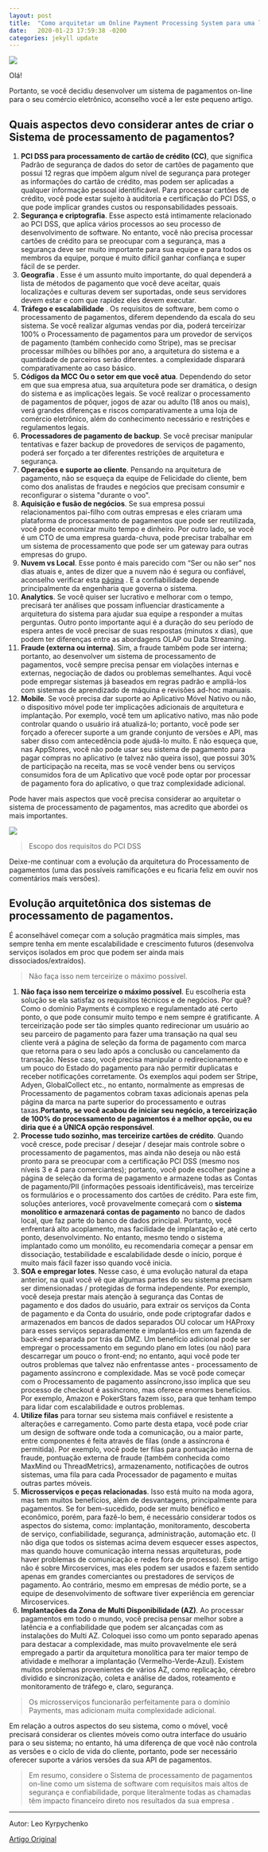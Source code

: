 ```yaml
---
layout: post
title:  "Como arquitetar um Online Payment Processing System para uma loja online?"
date:   2020-01-23 17:59:38 -0200
categories: jekyll update
---
```



![](https://trello-attachments.s3.amazonaws.com/5d7e8031eaec3e42c24aade0/5e4309c7705ce8308002aba4/509805f525f8ef2122d758e7606929d1/1_D-oiAFXjZb6p79BRUpbnGw.jpeg)


Olá!


Portanto, se você decidiu desenvolver um sistema de pagamentos on-line para o seu comércio eletrônico, aconselho você a ler este pequeno artigo.

## Quais aspectos devo considerar antes de criar o Sistema de processamento de pagamentos?

1. **PCI DSS para processamento de cartão de crédito (CC)**, que significa Padrão de segurança de dados do setor de cartões de pagamento que possui 12 regras que impõem algum nível de segurança para proteger as informações do cartão de crédito, mas podem ser aplicadas a qualquer informação pessoal identificável. Para processar cartões de crédito, você pode estar sujeito à auditoria e certificação do PCI DSS, o que pode implicar grandes custos ou responsabilidades pessoais.
2. **Segurança e criptografia**. Esse aspecto está intimamente relacionado ao PCI DSS, que aplica vários processos ao seu processo de desenvolvimento de software. No entanto, você não precisa processar cartões de crédito para se preocupar com a segurança, mas a segurança deve ser muito importante para sua equipe e para todos os membros da equipe, porque é muito difícil ganhar confiança e super fácil de se perder.
3. **Geografia** . Esse é um assunto muito importante, do qual dependerá a lista de métodos de pagamento que você deve aceitar, quais localizações e culturas devem ser suportadas, onde seus servidores devem estar e com que rapidez eles devem executar.
4. **Tráfego e escalabilidade** . Os requisitos de software, bem como o processamento de pagamentos, diferem dependendo da escala do seu sistema. Se você realizar algumas vendas por dia, poderá terceirizar 100% o Processamento de pagamentos para um provedor de serviços de pagamento (também conhecido como Stripe), mas se precisar processar milhões ou bilhões por ano, a arquitetura do sistema e a quantidade de parceiros serão diferentes. a complexidade disparará comparativamente ao caso básico.
5. **Códigos da MCC Ou o setor em que você atua**. Dependendo do setor em que sua empresa atua, sua arquitetura pode ser dramática, o design do sistema e as implicações legais. Se você realizar o processamento de pagamentos de pôquer, jogos de azar ou adulto (18 anos ou mais), verá grandes diferenças e riscos comparativamente a uma loja de comércio eletrônico, além do conhecimento necessário e restrições e regulamentos legais.
6. **Processadores de pagamento de backup**. Se você precisar manipular tentativas e fazer backup de provedores de serviços de pagamento, poderá ser forçado a ter diferentes restrições de arquitetura e segurança.
7. **Operações e suporte ao cliente**. Pensando na arquitetura de pagamento, não se esqueça da equipe de Felicidade do cliente, bem como dos analistas de fraudes e negócios que precisam consumir e reconfigurar o sistema "durante o voo".
8. **Aquisição e fusão de negócios**. Se sua empresa possui relacionamentos pai-filho com outras empresas e eles criaram uma plataforma de processamento de pagamentos que pode ser reutilizada, você pode economizar muito tempo e dinheiro. Por outro lado, se você é um CTO de uma empresa guarda-chuva, pode precisar trabalhar em um sistema de processamento que pode ser um gateway para outras empresas do grupo.
9. **Nuvem vs Local**. Esse ponto é mais parecido com “Ser ou não ser” nos dias atuais e, antes de dizer que a nuvem não é segura ou confiável, aconselho verificar esta [página](https://aws.amazon.com/compliance/published-certifications/) . E a confiabilidade depende principalmente da engenharia que governa o sistema.
10. **Analytics**. Se você quiser ser lucrativo e melhorar com o tempo, precisará ter análises que possam influenciar drasticamente a arquitetura do sistema para ajudar sua equipe a responder a muitas perguntas. Outro ponto importante aqui é a duração do seu período de espera antes de você precisar de suas respostas (minutos x dias), que podem ter diferenças entre as abordagens OLAP ou Data Streaming.
11. **Fraude (externa ou interna)**. Sim, a fraude também pode ser interna; portanto, ao desenvolver um sistema de processamento de pagamentos, você sempre precisa pensar em violações internas e externas, negociação de dados ou problemas semelhantes. Aqui você pode empregar sistemas já baseados em regras padrão e ampliá-los com sistemas de aprendizado de máquina e revisões ad-hoc manuais.
12. **Mobile**. Se você precisa dar suporte ao Aplicativo Móvel Nativo ou não, o dispositivo móvel pode ter implicações adicionais de arquitetura e implantação. Por exemplo, você tem um aplicativo nativo, mas não pode controlar quando o usuário irá atualizá-lo; portanto, você pode ser forçado a oferecer suporte a um grande conjunto de versões e API, mas saber disso com antecedência pode ajudá-lo muito. E não esqueça que, nas AppStores, você não pode usar seu sistema de pagamento para pagar compras no aplicativo (e talvez não queira isso), que possui 30% de participação na receita, mas se você vender bens ou serviços consumidos fora de um Aplicativo que você pode optar por processar de pagamento fora do aplicativo, o que traz complexidade adicional.

Pode haver mais aspectos que você precisa considerar ao arquitetar o sistema de processamento de pagamentos, mas acredito que abordei os mais importantes.

![](https://trello-attachments.s3.amazonaws.com/5d7e8031eaec3e42c24aade0/5e4309c7705ce8308002aba4/49e51e3af577ae9eeceacdb208ba5124/1_kNCD0Jm2_Jbh9GqI25FcVg.jpeg)

>Escopo dos requisitos do PCI DSS

Deixe-me continuar com a evolução da arquitetura do Processamento de pagamentos (uma das possíveis ramificações e eu ficaria feliz em ouvir nos comentários mais versões).

## Evolução arquitetônica dos sistemas de processamento de pagamentos.

É aconselhável começar com a solução pragmática mais simples, mas sempre tenha em mente escalabilidade e crescimento futuros (desenvolva serviços isolados em proc que podem ser ainda mais dissociados/extraídos).

>Não faça isso nem terceirize o máximo possível.

1. **Não faça isso nem terceirize o máximo possível**. Eu escolheria esta solução se ela satisfaz os requisitos técnicos e de negócios. Por quê? Como o domínio Payments é complexo e regulamentado até certo ponto, o que pode consumir muito tempo e nem sempre é gratificante. A terceirização pode ser tão simples quanto redirecionar um usuário ao seu parceiro de pagamento para fazer uma transação na qual seu cliente verá a página de seleção da forma de pagamento com marca que retorna para o seu lado após a conclusão ou cancelamento da transação. Nesse caso, você precisa manipular o redirecionamento e um pouco do Estado do pagamento para não permitir duplicatas e receber notificações corretamente. Os exemplos aqui podem ser Stripe, Adyen, GlobalCollect etc., no entanto, normalmente as empresas de Processamento de pagamentos cobram taxas adicionais apenas pela página da marca na parte superior do processamento e outras taxas.**Portanto, se você acabou de iniciar seu negócio, a terceirização de 100% do processamento de pagamentos é a melhor opção, ou eu diria que é a ÚNICA opção responsável**.
2. **Processe tudo sozinho, mas terceirize cartões de crédito**. Quando você cresce, pode precisar / desejar / desejar mais controle sobre o processamento de pagamentos, mas ainda não deseja ou não está pronto para se preocupar com a certificação PCI DSS (mesmo nos níveis 3 e 4 para comerciantes); portanto, você pode escolher pagine a página de seleção da forma de pagamento e armazene todas as Contas de pagamento/PII (informações pessoais identificáveis), mas terceirize os formulários e o processamento dos cartões de crédito. Para este fim, soluções anteriores, você provavelmente começará com o **sistema monolítico e armazenará contas de pagamento** no banco de dados local, que faz parte do banco de dados principal. Portanto, você enfrentará alto acoplamento, mas facilidade de implantação e, até certo ponto, desenvolvimento. No entanto, mesmo tendo o sistema implantado como um monólito, eu recomendaria começar a pensar em dissociação, testabilidade e escalabilidade desde o início, porque é muito mais fácil fazer isso quando você inicia.
3. **SOA e empregar lotes**. Nesse caso, é uma evolução natural da etapa anterior, na qual você vê que algumas partes do seu sistema precisam ser dimensionadas / protegidas de forma independente. Por exemplo, você deseja prestar mais atenção à segurança das Contas de pagamento e dos dados do usuário, para extrair os serviços da Conta de pagamento e da Conta do usuário, onde pode criptografar dados e armazenados em bancos de dados separados OU colocar um HAProxy para esses serviços separadamente e implantá-los em um fazenda de back-end separada por trás da DMZ. Um benefício adicional pode ser empregar o processamento em segundo plano em lotes (ou não) para descarregar um pouco o front-end; no entanto, aqui você pode ter outros problemas que talvez não enfrentasse antes - processamento de pagamento assíncrono e complexidade. Mas se você pode começar com o Processamento de pagamento assíncrono,isso implica que seu processo de checkout é assíncrono, mas oferece enormes benefícios. Por exemplo, Amazon e PokerStars fazem isso, para que tenham tempo para lidar com escalabilidade e outros problemas.
4. **Utilize filas** para tornar seu sistema mais confiável e resistente a alterações e carregamento. Como parte desta etapa, você pode criar um design de software onde toda a comunicação, ou a maior parte, entre componentes é feita através de filas (onde a assíncrona é permitida). Por exemplo, você pode ter filas para pontuação interna de fraude, pontuação externa de fraude (também conhecida como MaxMind ou ThreadMetrics), armazenamento, notificações de outros sistemas, uma fila para cada Processador de pagamento e muitas outras partes móveis.
5. **Microsserviços e peças relacionadas**. Isso está muito na moda agora, mas tem muitos benefícios, além de desvantagens, principalmente para pagamentos. Se for bem-sucedido, pode ser muito benéfico e econômico, porém, para fazê-lo bem, é necessário considerar todos os aspectos do sistema, como: implantação, monitoramento, descoberta de serviço, confiabilidade, segurança, administração, automação etc. (I não diga que todos os sistemas acima devem esquecer esses aspectos, mas quando houve comunicação interna nessas arquiteturas, pode haver problemas de comunicação e redes fora de processo). Este artigo não é sobre Mircoservices, mas eles podem ser usados e fazem sentido apenas em grandes comerciantes ou prestadores de serviços de pagamento. Ao contrário, mesmo em empresas de médio porte, se a equipe de desenvolvimento de software tiver experiência em gerenciar Mircoservices.
6. **Implantações da Zona de Multi Disponibilidade (AZ)**. Ao processar pagamentos em todo o mundo, você precisa pensar melhor sobre a latência e a confiabilidade que podem ser alcançadas com as instalações do Multi AZ. Coloquei isso como um ponto separado apenas para destacar a complexidade, mas muito provavelmente ele será empregado a partir da arquitetura monolítica para ter maior tempo de atividade e melhorar a implantação (Vermelho-Verde-Azul). Existem muitos problemas provenientes de vários AZ, como replicação, cérebro dividido e sincronização, coleta e análise de dados, roteamento e monitoramento de tráfego e, claro, segurança.

>Os microsserviços funcionarão perfeitamente para o domínio Payments, mas adicionam muita complexidade adicional.

Em relação a outros aspectos do seu sistema, como o móvel, você precisará considerar os clientes móveis como outra interface do usuário para o seu sistema; no entanto, há uma diferença de que você não controla as versões e o ciclo de vida do cliente, portanto, pode ser necessário oferecer suporte a vários versões da sua API de pagamentos.

>Em resumo, considere o Sistema de processamento de pagamentos on-line como um sistema de software com requisitos mais altos de segurança e confiabilidade, porque literalmente todas as chamadas têm impacto financeiro direto nos resultados da sua empresa .

---

Autor: Leo Kyrpychenko

[Artigo Original](https://medium.com/get-ally/how-to-architect-online-payment-processing-system-for-an-online-store-6dc84350a39)

